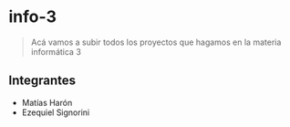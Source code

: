 # info-3

> Acá vamos a subir todos los proyectos que hagamos en la materia informática 3

## Integrantes
- Matías Harón
- Ezequiel Signorini